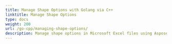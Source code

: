 ```yaml
---  
title: Manage Shape Options with Golang via C++  
linktitle: Manage Shape Options  
type: docs  
weight: 200  
url: /go-cpp/managing-shape-options/  
description: Manage shape options in Microsoft Excel files using Aspose.Cells with Golang via C++.  
---  
```


